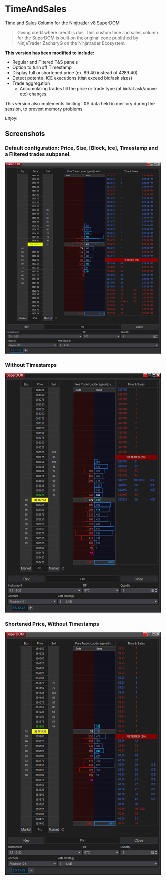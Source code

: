 # TimeAndSales
Time and Sales Column for the Ninjtrader v8 SuperDOM
 
>Giving credit where credit is due. This custom time and sales column 
for the SuperDOM is built on the original code published by NinjaTrader_ZacharyG 
on the Ninjatrader Ecosystem.

  
**This version has been modified to include:**
- Regular and Filtered T&S panels
- Option to turn off Timestamp
- Display full or shortened price (ex. 89.40 instead of 4289.40)
- Detect potential ICE executions (that exceed bid/ask sizes)
- Trade aggregation
   - Accumulating trades till the price or trade type (at bid/at ask/above etc) changes.

This version also implements limiting T&S data held in memory during the session, to prevent memory problems.
 
Enjoy!

## Screenshots
### Default configuration: Price, Size, [Block, Ice], Timestamp and a Filtered trades subpanel.
![Full Config](https://github.com/OrderFlowTools/TimeAndSales/blob/main/screenshots/time_sales_config_1.PNG)

### Without Timestamps
![No Timestamps](https://github.com/OrderFlowTools/TimeAndSales/blob/main/screenshots/time_sales_config_2.PNG)

### Shortened Price, Without Timestamps
![Shortened Price, No Timestamps](https://github.com/OrderFlowTools/TimeAndSales/blob/main/screenshots/time_sales_config_3.PNG)
